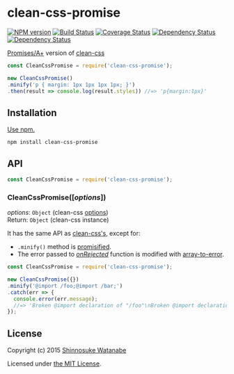 # clean-css-promise

[![NPM version](https://img.shields.io/npm/v/clean-css-promise.svg)](https://www.npmjs.com/package/clean-css-promise)
[![Build Status](https://travis-ci.org/shinnn/clean-css-promise.svg?branch=master)](https://travis-ci.org/shinnn/clean-css-promise)
[![Coverage Status](https://img.shields.io/coveralls/shinnn/clean-css-promise.svg)](https://coveralls.io/github/shinnn/clean-css-promise?branch=master)
[![Dependency Status](https://david-dm.org/shinnn/clean-css-promise.svg)](https://david-dm.org/shinnn/clean-css-promise)
[![Dependency Status](https://david-dm.org/shinnn/clean-css-promise.svg)](https://david-dm.org/shinnn/clean-css-promise)

[Promises/A+](https://promisesaplus.com/) version of [clean-css](https://github.com/jakubpawlowicz/clean-css)

```javascript
const CleanCssPromise = require('clean-css-promise');

new CleanCssPromise()
.minify('p { margin: 1px 1px 1px 1px; }')
.then(result => console.log(result.styles)) //=> 'p{margin:1px}'
```

## Installation

[Use npm.](https://docs.npmjs.com/cli/install)

```
npm install clean-css-promise
```

## API

```javascript
const CleanCssPromise = require('clean-css-promise');
```

### CleanCssPromise([*options*])

[clean-css-api]: https://github.com/jakubpawlowicz/clean-css#how-to-use-clean-css-api

*options*: `Object` (clean-css [options][clean-css-api])  
Return: `Object` (clean-css instance)

It has the same API as [clean-css's][clean-css-api], except for:

* `.minify()` method is [promisified](https://promise-nuggets.github.io/articles/07-wrapping-callback-functions.html).
* The error passed to [*onRejected*](https://promisesaplus.com/#point-30) function is modified with [array-to-error](https://github.com/shinnn/array-to-error).

```javascript
const CleanCssPromise = require('clean-css-promise');

new CleanCssPromise({})
.minify('@import /foo;@import /bar;')
.catch(err => {
  console.error(err.message);
  //=> 'Broken @import declaration of "/foo"\nBroken @import declaration of "/bar"'
});
```

## License

Copyright (c) 2015 [Shinnosuke Watanabe](https://github.com/shinnn)

Licensed under [the MIT License](./LICENSE).
